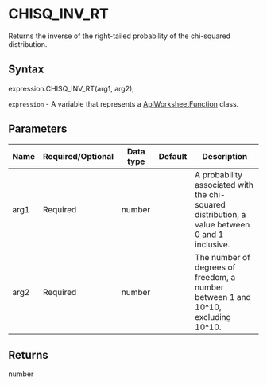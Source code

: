 # CHISQ_INV_RT

Returns the inverse of the right-tailed probability of the chi-squared distribution.

## Syntax

expression.CHISQ_INV_RT(arg1, arg2);

`expression` - A variable that represents a [ApiWorksheetFunction](../ApiWorksheetFunction.md) class.

## Parameters

| **Name** | **Required/Optional** | **Data type** | **Default** | **Description** |
| ------------- | ------------- | ------------- | ------------- | ------------- |
| arg1 | Required | number |  | A probability associated with the chi-squared distribution, a value between 0 and 1 inclusive. |
| arg2 | Required | number |  | The number of degrees of freedom, a number between 1 and 10^10, excluding 10^10. |

## Returns

number